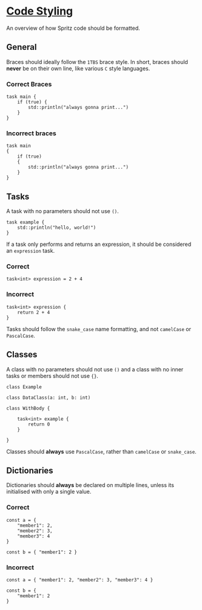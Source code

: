 # <u>Code Styling</u>
An overview of how Spritz code should be formatted.

## General
Braces should ideally follow the `1TBS` brace style. In short, braces should
<b>never</b> be on their own line, like various `C` style languages.

### Correct Braces
```
task main {
    if (true) {
        std::println("always gonna print...")
    }
}
```

### Incorrect braces
```
task main
{
    if (true) 
    {
        std::println("always gonna print...")
    }
}
```

## Tasks
A task with no parameters should not use `()`.
```
task example {
    std::println("hello, world!")
}
```

If a task only performs and returns an expression, it should be considered an `expression` task.

### Correct
```
task<int> expression = 2 + 4
```

### Incorrect
```
task<int> expression {
    return 2 + 4
}
```

Tasks should follow the `snake_case` name formatting, and not `camelCase` or `PascalCase`.

## Classes
A class with no parameters should not use `()` and a class with no 
inner tasks or members should not use `{}`.
```
class Example
```

```
class DataClass(a: int, b: int)
```

```
class WithBody {

    task<int> example {
        return 0
    }
    
}
```

Classes should <b>always</b> use `PascalCase`, rather than `camelCase` or `snake_case`.

## Dictionaries
Dictionaries should <b>always</b> be declared on multiple lines, unless its initialised with only a single value.

### Correct
```
const a = {
    "member1": 2,
    "member2": 3,
    "member3": 4
}

const b = { "member1": 2 } 
```

### Incorrect
```
const a = { "member1": 2, "member2": 3, "member3": 4 }

const b = {
    "member1": 2
}
```